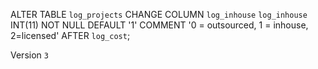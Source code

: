 ALTER TABLE `log_projects`
	CHANGE COLUMN `log_inhouse` `log_inhouse` INT(11) NOT NULL DEFAULT '1' COMMENT '0 = outsourced, 1 = inhouse, 2=licensed' AFTER `log_cost`;

Version `3`